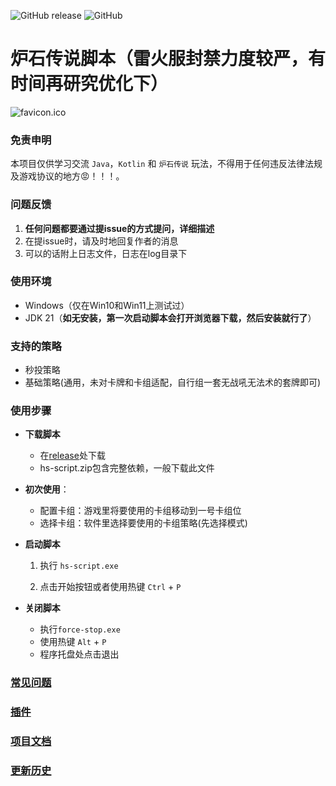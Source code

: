 ![GitHub release](https://img.shields.io/github/release/xjw580/Hearthstone-Script.svg)  ![GitHub](https://img.shields.io/github/license/xjw580/Hearthstone-Script?style=flat-square)

# 炉石传说脚本（雷火服封禁力度较严，有时间再研究优化下）
![favicon.ico](Hearthstone-Script/src/main/resources/static/img/favicon.ico)



### 免责申明

本项目仅供学习交流 `Java`，`Kotlin` 和 `炉石传说` 玩法，不得用于任何违反法律法规及游戏协议的地方😡！！！。



### 问题反馈

1. **任何问题都要通过提issue的方式提问，详细描述**
2. 在提issue时，请及时地回复作者的消息
3. 可以的话附上日志文件，日志在log目录下



### 使用环境

- Windows（仅在Win10和Win11上测试过）
- JDK 21（**如无安装，第一次启动脚本会打开浏览器下载，然后安装就行了**）



### 支持的策略

- 秒投策略
- 基础策略(通用，未对卡牌和卡组适配，自行组一套无战吼无法术的套牌即可)



### 使用步骤

- **下载脚本**
  - 在[release](https://gitee.com/zergqueen/Hearthstone-Script/releases)处下载
  - hs-script.zip包含完整依赖，一般下载此文件
  
- **初次使用**：
  - 配置卡组：游戏里将要使用的卡组移动到一号卡组位
  - 选择卡组：软件里选择要使用的卡组策略(先选择模式)
  
- **启动脚本**
  1. 执行 `hs-script.exe`
  
  2. 点击开始按钮或者使用热键 `Ctrl` + `P`
  
- **关闭脚本**
  - 执行`force-stop.exe` 
  - 使用热键 `Alt` + `P`  
  - 程序托盘处点击退出



### [常见问题](QUESTION.md)



### [插件](PLUGIN_DEV.md )



### [项目文档](https://hearthstone-script-documentation.vercel.app/)



### [更新历史](HISTRORY.md)
